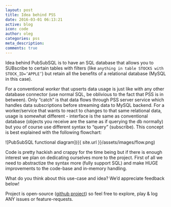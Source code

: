 ```yaml
---
layout: post
title: Idea behind PSS
date: 2016-03-01 06:13:21
active: blog
icon: code
author: oleg
categories: pss
meta_description: 
comments: true
---
```


Idea behind PubSubSQL is to have an SQL database that allows you to SUBscribe to certain tables with filters (like `anything in table STOCKS with STOCK_ID=’APPLE’`) but retain all the benefits of a relational database (MySQL in this case). 

For a conventional *worker* that upserts data usage is just like with any other database connector (use normal SQL, be oblivious to the fact that PSS is in between). Only “catch” is that data flows through PSS server service which handles data subscriptions before streaming data to MySQL backend.
For a worker/service that wants to react to changes to that same relational data, usage is somewhat different - interface is the same as conventional database (objects you receive are the same as if querying the db normally) but you of course use different syntax to “query” (subscribe). This concept is best explained with the following flowchart:


![PubSubSQL functional diagram]({{ site.url  }}/assets/images/flow.png)

Code is pretty hackish and crappy for the time being but if there is enough interest we plan on dedicating ourselves more to the project. First of all we need to abstractize the syntax more (fully support SQL) and make HUGE improvements to the code-base and in-memory handling.

What do you think about this use-case and idea? We’d appreciate feedback below!

Project is open-source ([github project](https://github.com/pubsubsql)) so feel free to explore, play & log ANY issues or feature-requests.
